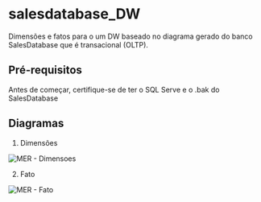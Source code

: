 # salesdatabase_DW
Dimensões e fatos para o um DW baseado no diagrama gerado do banco SalesDatabase que é transacional (OLTP).

## Pré-requisitos

Antes de começar, certifique-se de ter o SQL Serve e o .bak do SalesDatabase

## Diagramas

1. Dimensões

![MER - Dimensoes](https://github.com/diegobarbosaa/salesdatabase_DW/assets/42698260/534c1ff0-d8a0-41c4-a77f-70ddcec0525d)

2. Fato

![MER - Fato](https://github.com/diegobarbosaa/salesdatabase_DW/assets/42698260/782bebfb-1d28-4833-8c3e-037249a6af25)

